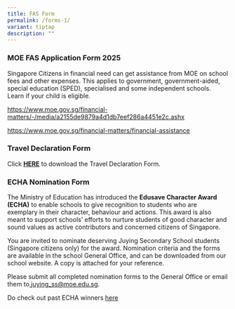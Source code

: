 ```yaml
---
title: FAS Form
permalink: /forms-1/
variant: tiptap
description: ""
---
```

<h3><strong>MOE FAS Application Form 2025</strong></h3>
<p>Singapore Citizens in financial need can get assistance from MOE on school
fees and other expenses. This applies to government, government-aided,
special education (SPED), specialised and some independent schools. Learn
if your child is eligible.</p>
<p><a href="https://drive.google.com/file/d/11-PLxuUQEw_tdFip5AxH6pzj7falywgp/view?usp=drive_link" rel="noopener noreferrer nofollow" target="_blank">https://www.moe.gov.sg/financial-matters/-/media/a2155de9879a4d1db7eef286a4451e2c.ashx</a>
</p>
<p><a href="https://www.moe.gov.sg/financial-matters/financial-assistance" rel="noopener noreferrer nofollow" target="_blank">https://www.moe.gov.sg/financial-matters/financial-assistance</a>
</p>
<p></p>
<h3><strong>Travel Declaration Form</strong></h3>
<p>Click&nbsp;<strong><a href="https://www.juyingsec.moe.edu.sg/files/Travel_Declaration%20(Juying%20Sec)2017.pdf" rel="noopener" target="_blank"><u>HERE</u></a></strong>&nbsp;to
download the Travel Declaration Form.</p>
<p></p>
<p></p>
<h3><strong>ECHA Nomination Form</strong></h3>
<p>The Ministry of Education has introduced the&nbsp;<strong>Edusave Character Award (ECHA)</strong> to
enable schools to give recognition to students who are exemplary in their
character, behaviour and actions. This award is also meant to support schools’
efforts to nurture students of good character and sound values as active
contributors and concerned citizens of Singapore.</p>
<p>You are invited to nominate deserving Juying Secondary School students
(Singapore citizens only) for the award. Nomination criteria and the forms
are available in the school General Office, and can be downloaded from
our school website. A copy is attached for your reference.</p>
<p>Please submit all completed nomination forms to the General Office or
email them to<u>&nbsp;</u><a href="mailto:juying_ss@moe.edu.sg" rel="noopener noreferrer nofollow" target="_blank"><u>juying_ss@moe.edu.sg</u></a>.</p>
<p>Do check out past ECHA winners <a href="https://www.juyingsec.moe.edu.sg/achievements/echa/" rel="noopener" target="_blank"><u>here</u></a>
</p>
<p></p>